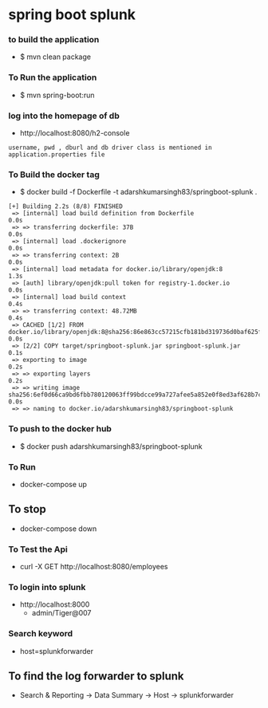 
# spring boot splunk

### to build the application
* $ mvn clean package

### To Run the application 
* $ mvn spring-boot:run

### log into the homepage of db
* http://localhost:8080/h2-console
```
username, pwd , dburl and db driver class is mentioned in application.properties file
```

### To Build the docker tag 
* $ docker build -f Dockerfile -t adarshkumarsingh83/springboot-splunk .
```         
[+] Building 2.2s (8/8) FINISHED                                                                                                                                                                      
 => [internal] load build definition from Dockerfile                                                                                                                                             0.0s
 => => transferring dockerfile: 37B                                                                                                                                                              0.0s
 => [internal] load .dockerignore                                                                                                                                                                0.0s
 => => transferring context: 2B                                                                                                                                                                  0.0s
 => [internal] load metadata for docker.io/library/openjdk:8                                                                                                                                     1.3s
 => [auth] library/openjdk:pull token for registry-1.docker.io                                                                                                                                   0.0s
 => [internal] load build context                                                                                                                                                                0.4s
 => => transferring context: 48.72MB                                                                                                                                                             0.4s
 => CACHED [1/2] FROM docker.io/library/openjdk:8@sha256:86e863cc57215cfb181bd319736d0baf625fe8f150577f9eb58bd937f5452cb8                                                                        0.0s
 => [2/2] COPY target/springboot-splunk.jar springboot-splunk.jar                                                                                                                                0.1s
 => exporting to image                                                                                                                                                                           0.2s
 => => exporting layers                                                                                                                                                                          0.2s
 => => writing image sha256:6ef0d66ca9bd6fbb780120063ff99bdcce99a727afee5a852e0f8ed3af628b7c                                                                                                     0.0s
 => => naming to docker.io/adarshkumarsingh83/springboot-splunk     
```
### To push to the docker hub 
* $ docker push adarshkumarsingh83/springboot-splunk

### To Run 
* docker-compose up 
## To stop 
* docker-compose down 

### To Test the Api
* curl -X GET http://localhost:8080/employees

### To login into splunk 
* http://localhost:8000
  * admin/Tiger@007

### Search keyword 
* host=splunkforwarder

## To find the log forwarder to splunk
* Search & Reporting -> Data Summary -> Host -> splunkforwarder